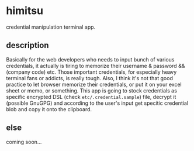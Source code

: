 # himitsu

credential manipulation terminal app.

## description

Basically for the web developers who needs to input bunch of various credentials, it actually is tiring to memorize their username & password && (company code) etc. Those important credentials, for especially heavy terminal fans or addicts, is really tough. Also, I think it's not that good practice to let browser memorize their credentials, or put it on your excel sheet or memo, or something. 
This app is going to stock credentials as specific encrypted DSL (check `etc/.credential.sample`) file, decrypt it (possible GnuGPG) and according to the user's input get specitic credential blob and copy it onto the clipboard.  

## else

coming soon...
